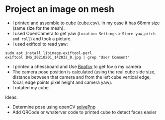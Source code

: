 # Project an image on mesh

- I printed and assemble to cube (cube.csv). In my case it has 68mm size (same size for the mesh).
- I used OpenCamera to get yaw (`Location Settings` > `Store yaw,pitch and roll`) and took a picture.
- I used exiftool to read yaw:
```
sudo apt install libimage-exiftool-perl
exiftool IMG_20210201_142032_0.jpg | grep "User Comment"
```
- I printed a chessboard and Use [Boofcv](https://play.google.com/store/apps/details?id=org.boofcv.android&hl=en_US&gl=US) to get fov o my camera
- The camera pose position is calculated (using the real cube side size, distance between that camera and from the left cube vertical edge, focal, edge points pixel height and camera yaw).
- I rotated my cube.

Ideas:
- Determine pose using openCV [solvePnp](https://docs.opencv.org/master/d9/d0c/group__calib3d.html#ga549c2075fac14829ff4a58bc931c033d)
- Add QRCode or whaterver code to printed cube to detect faces easier





